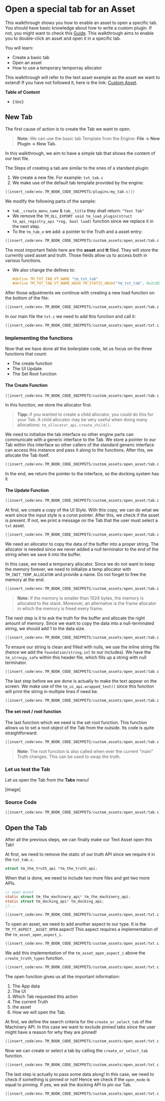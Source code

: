 # Open a special tab for an Asset



This walkthrough shows you how to enable an asset to open a specific tab. You should have basic knowledge about how to write a custom plugin. If not, you might want to check this [Guide](https://ourmachinery.github.io/themachinery-books/the_machinery_book/extending_the_machinery/the_plugin_system.html). This walkthrough aims to enable you to double-click an asset and open it in a specific tab.



You will learn:

- Create a basic tab
- Open an asset
- How to use a temporary temporray allocator



This walkthrough will refer to the text asset example as the asset we want to extend! If you have not followed it, here is the link: [Custom Asset]({{base_url}}tutorials/the_truth/custom_asset/index.html).

**Table of Content**

* {:toc}


## New Tab

The first cause of action is to create the Tab we want to open. 

> **Note:** We can use the basic tab Template from the Engine: **File -> New Plugin -> New Tab.** 

In this walkthrough, we aim to have a simple tab that shows the content of our text file.

The Steps of creating a tab are similar to the ones of a standard plugin:

1. We create a new file. For example: `txt_tab.c`
2. We make use of the default tab template provided by the engine:

```c
{{insert_code(env.TM_BOOK_CODE_SNIPPETS/plugins/my_tab.c)}}
```



We modify the following parts of the sample:

- `tab__create_menu_name` & `tab__title` they shall return: `"Text Tab"`
- We remove the `TM_DLL_EXPORT void tm_load_plugin(struct tm_api_registry_api *reg, bool load)` function since we replace it in the next step.
- To the `tm_tab_o` we add: a pointer to the Truth and a asset entry:

```c
{{insert_code(env.TM_BOOK_CODE_SNIPPETS/custom_assets/open_asset/tab.c,tm_tab_o)}}
```

The most important fields here are the **asset** and **tt** filed. They will store the currently used asset and truth. Those fields allow us to access both in various functions.

- We also change the defines to:

  ```c 
  #define TM_TXT_TAB_VT_NAME "tm_txt_tab"
  #define TM_TXT_TAB_VT_NAME_HASH TM_STATIC_HASH("tm_txt_tab", 0x2cd261be98a99bc3ULL)
  ```

After those adjustments we continue with creating a new load function on the bottom of the file:

```c
{{insert_code(env.TM_BOOK_CODE_SNIPPETS/custom_assets/open_asset/tab.c,load_txt_tab)}}
```

In our main file the `txt.c` we need to add this function and call it:

```c
{{insert_code(env.TM_BOOK_CODE_SNIPPETS/custom_assets/open_asset/txt.c,load_txt_tab)}}
```

### Implementing the functions

Now that we have done all the boilerplate code, let us focus on the three functions that count:

- The create function
- The UI Update
- The Set Root function



#### The Create Function

```c
{{insert_code(env.TM_BOOK_CODE_SNIPPETS/custom_assets/open_asset/tab.c,tab_create)}}
```

In this function, we store the allocator first. 

> **Tipp:** if you wanted to create a child allocator, you could do this for your Tab. A child allocator may be very useful when doing many allocations: `tm_allocator_api.create_child()`.

We need to initialize the tab interface so other engine parts can communicate with a generic interface to the Tab. We store a pointer to our Tab within this interface so other callers of the standard generic interface can access this instance and pass it along to the functions. After this, we allocate the Tab itself.

```c
{{insert_code(env.TM_BOOK_CODE_SNIPPETS/custom_assets/open_asset/tab.c,tm_tab_o_def)}}
```

In the end, we return the pointer to the interface, so the docking system has it

#### The Update Function

```c
{{insert_code(env.TM_BOOK_CODE_SNIPPETS/custom_assets/open_asset/tab.c,tab_ui)}}
```

At first, we create a copy of the UI Style. With this copy, we can do what we want since the input style is a const pointer. After this, we check if the asset is present. If not, we print a message on the Tab that the user must select a `txt` asset.

```c
{{insert_code(env.TM_BOOK_CODE_SNIPPETS/custom_assets/open_asset/tab.c,tab_ui_style)}}
```

We need an allocator to copy the data of the buffer into a proper string. The allocator is needed since we never added a null terminator to the end of the string when we save it into the buffer.

In this case, we need a temporary allocator. Since we do not want to keep the memory forever, we need to initialize a temp allocator with `TM_INIT_TEMP_ALLOCATOR` and provide a name. Do not forget to free the memory at the end. 

```c
{{insert_code(env.TM_BOOK_CODE_SNIPPETS/custom_assets/open_asset/tab.c,tab_ui_alloc)}}

```

> **Note:** If the memory is smaller than 1024 bytes, the memory is allocated to the stack. Moreover, an alternative is the frame allocator in which the memory is freed every frame.

The next step is it to ask the truth for the buffer and allocate the right amount of memory. Since we want to copy the data into a null-terminated string, we should add 1 to the data size.

```c
{{insert_code(env.TM_BOOK_CODE_SNIPPETS/custom_assets/open_asset/tab.c,tab_ui_buffer)}}
```

To ensure our string is clean and filled with nulls, we use the inline string file (hence we add the `foundation/string.inl` to our includes). We have the `tm_strncpy_safe` within this header file, which fills up a string with null terminator.

```c
{{insert_code(env.TM_BOOK_CODE_SNIPPETS/custom_assets/open_asset/tab.c,tm_strncpy_safe)}}
```

The last step before we are done is actually to make the text appear on the screen. We make use of the `tm_ui_api.wrapped_text()` since this function will print the string in multiple lines if need be.

```c
{{insert_code(env.TM_BOOK_CODE_SNIPPETS/custom_assets/open_asset/tab.c,wrapped_text)}}
```



#### The set root / root function

The last function which we need is the set root function. This function allows us to set a root object of the Tab from the outside. Its code is quite straightforward:

```c
{{insert_code(env.TM_BOOK_CODE_SNIPPETS/custom_assets/open_asset/tab.c,root}}
```

> **Note**: The root function is also called when ever the current "main" Truth changes. This can be used to swap the truth.


### Let us test the Tab

Let us open the Tab from the **Tabs** menu!



[image]



### Source Code

```c
{{insert_code(env.TM_BOOK_CODE_SNIPPETS/custom_assets/open_asset/tab.c)}}
```



## Open the Tab

After all the previous steps, we can finally make our Text Asset open this Tab!

At first, we need to remove the static of our truth API since we require it in the `txt_tab.c`.

```c
struct tm_the_truth_api *tm_the_truth_api;
```

When that is done, we need to include two more files and get two  more APIs.

```c
// open asset
static struct tm_the_machinery_api* tm_the_machinery_api;
static struct tm_docking_api* tm_docking_api;
//...

{{insert_code(env.TM_BOOK_CODE_SNIPPETS/custom_assets/open_asset/txt.c,load_txt_tab,off)}}
```

To open an asset, we need to add another aspect to our type. It is the `TM_TT_ASPECT__ASSET_OPEN` aspect! This aspect requires a implementation of the `tm_asset_open_aspect_i`. 

```c
{{insert_code(env.TM_BOOK_CODE_SNIPPETS/custom_assets/open_asset/txt.c,create_truth_types)}}
```

We add this implementation of the `tm_asset_open_aspect_i` above the `create_truth_types` function.

```c
{{insert_code(env.TM_BOOK_CODE_SNIPPETS/custom_assets/open_asset/txt.c,open_asset)}}
```



The open function gives us all the important information:

1. The App data
2. The UI
3. Which Tab requested this action
4. The current Truth
5. the asset
6. How we will open the Tab.



At first, we define the search criteria for the `create_or_select_tab` of the Machinery API. In this case we want to exclude pinned tabs since the user might have a reason for why they are pinned!

```c
{{insert_code(env.TM_BOOK_CODE_SNIPPETS/custom_assets/open_asset/txt.c,create_or_select_tab)}}
```



Now we can create or select a tab by calling the `create_or_select_tab` function.

```c
{{insert_code(env.TM_BOOK_CODE_SNIPPETS/custom_assets/open_asset/txt.c,tm_docking_find_tab_opt_t)}}
```

The last step is actually to pass some data along! In this case, we need to check if something is pinned or not! Hence we check if the `open_mode` is equal to pinning. If yes, we ask the docking API to pin our Tab.

```c
{{insert_code(env.TM_BOOK_CODE_SNIPPETS/custom_assets/open_asset/txt.c,open_mode)}}
```